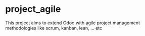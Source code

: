 # project_agile
This project aims to extend Odoo with agile project management methodologies like scrum, kanban, lean, ... etc
